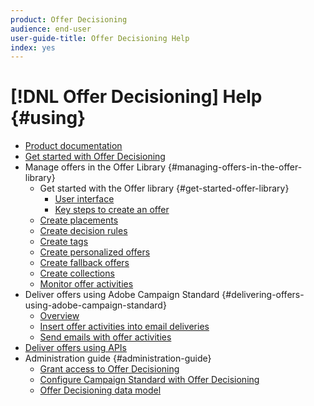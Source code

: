 ```yaml
---
product: Offer Decisioning
audience: end-user
user-guide-title: Offer Decisioning Help
index: yes
---
```


# [!DNL Offer Decisioning] Help {#using}

+ [Product documentation](offer-decisioning-home.md)
+ [Get started with Offer Decisioning](starting-offer-decisioning.md)
+ Manage offers in the Offer Library {#managing-offers-in-the-offer-library}
    + Get started with the Offer library {#get-started-offer-library}
        + [User interface](offer-library/using/about-the-offer-library.md)
        + [Key steps to create an offer](offer-library/using/key-steps.md)
    + [Create placements](offer-library/using/creating-placements.md)
    + [Create decision rules](offer-library/using/creating-decision-rules.md)
    + [Create tags](offer-library/using/creating-tags.md)
    + [Create personalized offers](offer-library/using/creating-personalized-offers.md)
    + [Create fallback offers](offer-library/using/creating-fallback-offers.md)
    + [Create collections](offer-library/using/creating-collections.md)
    + [Monitor offer activities](offer-library/using/monitoring-offer-activities.md)
+ Deliver offers using Adobe Campaign Standard {#delivering-offers-using-adobe-campaign-standard}
    + [Overview](campaign-standard/using/overview.md)
    + [Insert offer activities into email deliveries](campaign-standard/using/inserting-offer-activities.md)
    + [Send emails with offer activities](campaign-standard/using/sending-emails-with-offer-activities.md)
+ [Deliver offers using APIs](https://www.adobe.io/apis/experienceplatform/home/api-reference.html#!acpdr/swagger-specs/decisioning-ode.yaml)
+ Administration guide {#administration-guide}
    + [Grant access to Offer Decisioning](administration/using/granting-access-to-offer-decisioning.md)
    + [Configure Campaign Standard with Offer Decisioning](administration/using/configuring-campaign-standard-with-offer-decisioning.md)
    + [Offer Decisioning data model](administration/using/offer-decisioning-data-model.md)

